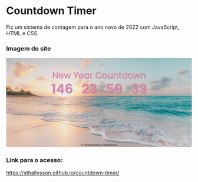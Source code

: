 # Countdown Timer
Fiz um sistema de contagem para o ano novo de 2022 com JavaScript, HTML e CSS.

### Imagem do site
<img src="countdown-timer.png">

### Link para o acesso:
https://sthallysson.github.io/countdown-timer/
